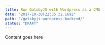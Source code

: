 ```yaml
---
title: Run GatsbyJS with Wordpress as a CMS
date: "2017-10-30T22:35:32.169Z"
path: "/gatsbyjs-wordpress-backend/"
status: "DRAFT"
---
```


Content goes here